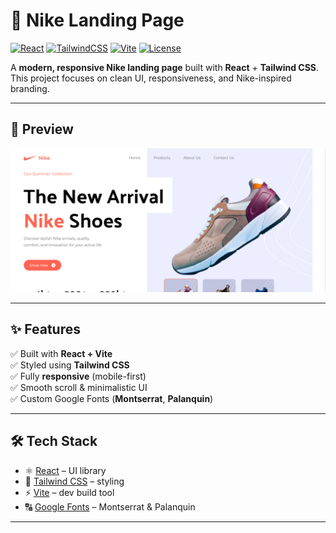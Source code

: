 # 🏀 Nike Landing Page  

[![React](https://img.shields.io/badge/React-18-blue?logo=react&logoColor=white)](https://react.dev/)
[![TailwindCSS](https://img.shields.io/badge/TailwindCSS-3.4-06B6D4?logo=tailwindcss&logoColor=white)](https://tailwindcss.com/)
[![Vite](https://img.shields.io/badge/Vite-5-purple?logo=vite&logoColor=yellow)](https://vitejs.dev/)
[![License](https://img.shields.io/badge/License-MIT-green.svg)](LICENSE)


A **modern, responsive Nike landing page** built with **React** + **Tailwind CSS**.  
This project focuses on clean UI, responsiveness, and Nike-inspired branding.  

---

## 📸 Preview  
![Nike Landing Page Screenshot](./public/Screenshot.png)

---

## ✨ Features  
✅ Built with **React + Vite**  
✅ Styled using **Tailwind CSS**  
✅ Fully **responsive** (mobile-first)  
✅ Smooth scroll & minimalistic UI  
✅ Custom Google Fonts (**Montserrat**, **Palanquin**)  

---

## 🛠️ Tech Stack  
- ⚛️ [React](https://react.dev/) – UI library  
- 🎨 [Tailwind CSS](https://tailwindcss.com/) – styling  
- ⚡ [Vite](https://vitejs.dev/) – dev build tool  
- 🔠 [Google Fonts](https://fonts.google.com/) – Montserrat & Palanquin  

---

